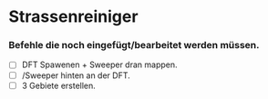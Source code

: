 # Strassenreiniger

### Befehle die noch eingefügt/bearbeitet werden müssen.
- [ ] DFT Spawenen + Sweeper dran mappen.
- [ ] /Sweeper hinten an der DFT.
- [ ] 3 Gebiete erstellen.
